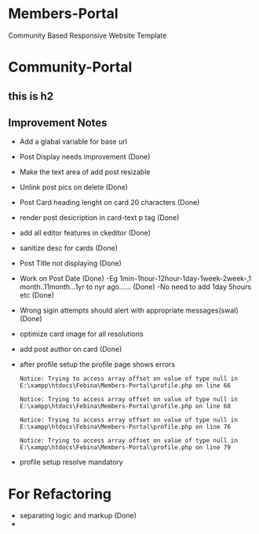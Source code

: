 # Members-Portal
Community Based Responsive Website Template
# Community-Portal
## this is h2


## Improvement Notes

- Add a glabal variable for base url 
- Post Display needs improvement (Done)
- Make the text area of add post resizable
- Unlink post pics on delete (Done)
- Post Card heading lenght on card 20 characters (Done)
- render post desicription in card-text p tag (Done)
- add all editor features in ckeditor (Done)
- sanitize desc for cards (Done)
- Post Title not displaying (Done)
- Work on Post Date (Done)
  -Eg 1min-1hour-12hour-1day-1week-2week-,1 month..11month...1yr to nyr ago...... (Done)
  -No need to add 1day 5hours etc (Done)
- Wrong sigin attempts should alert with appropriate messages(swal) (Done)
- optimize card image for all resolutions
- add post author on card (Done)
- after profile setup the profile page shows errors 

      Notice: Trying to access array offset on value of type null in E:\xampp\htdocs\Febina\Members-Portal\profile.php on line 66

      Notice: Trying to access array offset on value of type null in E:\xampp\htdocs\Febina\Members-Portal\profile.php on line 68

      Notice: Trying to access array offset on value of type null in E:\xampp\htdocs\Febina\Members-Portal\profile.php on line 76

      Notice: Trying to access array offset on value of type null in E:\xampp\htdocs\Febina\Members-Portal\profile.php on line 79

- profile setup resolve mandatory 

# For Refactoring 

- separating logic and markup (Done)
- 